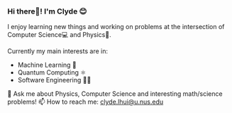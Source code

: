 ### Hi there👋! I'm Clyde 😊

I enjoy learning new things and working on problems at the intersection of Computer Science💻 and Physics🔬. 

Currently my main interests are in:
- Machine Learning 🧠
- Quantum Computing ⚛
- Software Engineering 👨‍💻

💬 Ask me about Physics, Computer Science and interesting math/science problems!
📫 How to reach me: clyde.lhui@u.nus.edu


<!--
**clydelhui/clydelhui** is a ✨ _special_ ✨ repository because its `README.md` (this file) appears on your GitHub profile.

Here are some ideas to get you started:

- 🔭 I’m currently working on ...
- 🌱 I’m currently learning ...
- 👯 I’m looking to collaborate on ...
- 🤔 I’m looking for help with ...
- 💬 Ask me about ...
- 📫 How to reach me: ...
- 😄 Pronouns: ...
- ⚡ Fun fact: ...
-->
